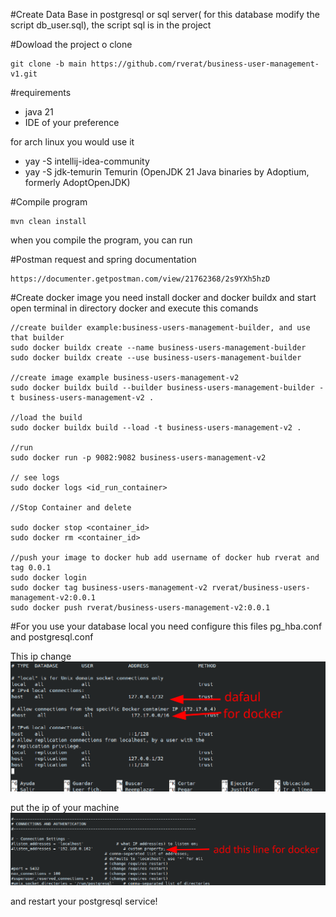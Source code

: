#Create Data Base in postgresql or sql server( for this database modify the script db_user.sql), 
the script sql is in the project

#Dowload the project o clone

    git clone -b main https://github.com/rverat/business-user-management-v1.git

#requirements

   - java 21
   - IDE of your preference

  for arch linux you would use it
    
   - yay -S intellij-idea-community
   - yay -S jdk-temurin Temurin (OpenJDK 21 Java binaries by Adoptium, formerly AdoptOpenJDK)

#Compile program
    
    mvn clean install
  
  when you compile the program, you can run

#Postman request and spring documentation

    https://documenter.getpostman.com/view/21762368/2s9YXh5hzD


#Create docker image
  you need install docker and docker buildx and start    
  open terminal in directory docker and execute this comands

    //create builder example:business-users-management-builder, and use that builder
    sudo docker buildx create --name business-users-management-builder
    sudo docker buildx create --use business-users-management-builder

    //create image example business-users-management-v2
    sudo docker buildx build --builder business-users-management-builder -t business-users-management-v2 .

    //load the build
    sudo docker buildx build --load -t business-users-management-v2 .

    //run
    sudo docker run -p 9082:9082 business-users-management-v2

    // see logs
    sudo docker logs <id_run_container>

    //Stop Container and delete

    sudo docker stop <container_id>
    sudo docker rm <container_id>

    //push your image to docker hub add username of docker hub rverat and tag 0.0.1
    sudo docker login
    sudo docker tag business-users-management-v2 rverat/business-users-management-v2:0.0.1
    sudo docker push rverat/business-users-management-v2:0.0.1


#For you use your database local you need configure this files pg_hba.conf and postgresql.conf

 This ip change
![pg_hba](https://github.com/rverat/business-user-management-v1/blob/main/images/pg_hba.conf.png?raw=true)

 put the ip of your machine 
![postgresql](https://github.com/rverat/business-user-management-v1/blob/main/images/postgresql.conf.png?raw=true)

and restart your postgresql service!
   
